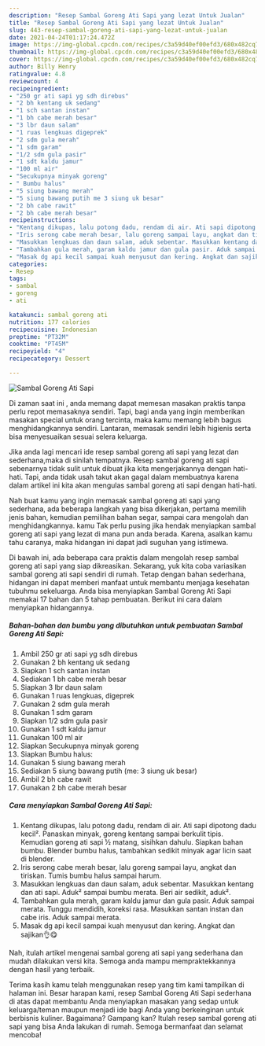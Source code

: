 ```yaml
---
description: "Resep Sambal Goreng Ati Sapi yang lezat Untuk Jualan"
title: "Resep Sambal Goreng Ati Sapi yang lezat Untuk Jualan"
slug: 443-resep-sambal-goreng-ati-sapi-yang-lezat-untuk-jualan
date: 2021-04-24T01:17:24.472Z
image: https://img-global.cpcdn.com/recipes/c3a59d40ef00efd3/680x482cq70/sambal-goreng-ati-sapi-foto-resep-utama.jpg
thumbnail: https://img-global.cpcdn.com/recipes/c3a59d40ef00efd3/680x482cq70/sambal-goreng-ati-sapi-foto-resep-utama.jpg
cover: https://img-global.cpcdn.com/recipes/c3a59d40ef00efd3/680x482cq70/sambal-goreng-ati-sapi-foto-resep-utama.jpg
author: Billy Henry
ratingvalue: 4.8
reviewcount: 4
recipeingredient:
- "250 gr ati sapi yg sdh direbus"
- "2 bh kentang uk sedang"
- "1 sch santan instan"
- "1 bh cabe merah besar"
- "3 lbr daun salam"
- "1 ruas lengkuas digeprek"
- "2 sdm gula merah"
- "1 sdm garam"
- "1/2 sdm gula pasir"
- "1 sdt kaldu jamur"
- "100 ml air"
- "Secukupnya minyak goreng"
- " Bumbu halus"
- "5 siung bawang merah"
- "5 siung bawang putih me 3 siung uk besar"
- "2 bh cabe rawit"
- "2 bh cabe merah besar"
recipeinstructions:
- "Kentang dikupas, lalu potong dadu, rendam di air. Ati sapi dipotong dadu kecil². Panaskan minyak, goreng kentang sampai berkulit tipis. Kemudian goreng ati sapi ½ matang, sisihkan dahulu. Siapkan bahan bumbu. Blender bumbu halus, tambahkan sedikit minyak agar licin saat di blender."
- "Iris serong cabe merah besar, lalu goreng sampai layu, angkat dan tiriskan. Tumis bumbu halus sampai harum."
- "Masukkan lengkuas dan daun salam, aduk sebentar. Masukkan kentang dan ati sapi. Aduk² sampai bumbu merata. Beri air sedikit, aduk²."
- "Tambahkan gula merah, garam kaldu jamur dan gula pasir. Aduk sampai merata. Tunggu mendidih, koreksi rasa. Masukkan santan instan dan cabe iris. Aduk sampai merata."
- "Masak dg api kecil sampai kuah menyusut dan kering. Angkat dan sajikan👌😋"
categories:
- Resep
tags:
- sambal
- goreng
- ati

katakunci: sambal goreng ati 
nutrition: 177 calories
recipecuisine: Indonesian
preptime: "PT32M"
cooktime: "PT45M"
recipeyield: "4"
recipecategory: Dessert

---
```



![Sambal Goreng Ati Sapi](https://img-global.cpcdn.com/recipes/c3a59d40ef00efd3/680x482cq70/sambal-goreng-ati-sapi-foto-resep-utama.jpg)

Di zaman  saat ini , anda memang dapat memesan masakan praktis tanpa perlu repot memasaknya sendiri. Tapi, bagi anda yang ingin memberikan masakan special untuk orang tercinta, maka kamu memang lebih bagus menghidangkannya sendiri. Lantaran, memasak sendiri lebih higienis serta bisa menyesuaikan sesuai selera keluarga.

Jika anda lagi mencari ide resep sambal goreng ati sapi yang lezat dan sederhana,maka di sinilah tempatnya. Resep sambal goreng ati sapi  sebenarnya tidak sulit untuk dibuat jika kita mengerjakannya dengan hati-hati. Tapi, anda tidak usah takut akan gagal dalam membuatnya 
karena dalam artikel ini kita akan mengulas sambal goreng ati sapi dengan hati-hati.  



Nah buat kamu yang ingin memasak sambal goreng ati sapi yang sederhana, ada beberapa langkah yang bisa dikerjakan, pertama memilih jenis bahan, kemudian pemilihan bahan segar, sampai cara mengolah dan menghidangkannya. kamu Tak perlu pusing jika hendak menyiapkan sambal goreng ati sapi yang lezat di mana pun anda berada. Karena, asalkan kamu  tahu caranya, maka hidangan ini dapat jadi suguhan yang istimewa.

Di bawah ini, ada beberapa cara praktis  dalam mengolah resep sambal goreng ati sapi yang siap dikreasikan. Sekarang, yuk kita coba variasikan sambal goreng ati sapi sendiri di rumah. Tetap dengan bahan sederhana, hidangan ini dapat memberi manfaat untuk membantu menjaga kesehatan tubuhmu sekeluarga. Anda bisa menyiapkan Sambal Goreng Ati Sapi memakai 17 bahan dan 5 tahap pembuatan. Berikut ini cara dalam menyiapkan hidangannya.

<!--inarticleads1-->

##### Bahan-bahan dan bumbu yang dibutuhkan untuk pembuatan Sambal Goreng Ati Sapi:

1. Ambil 250 gr ati sapi yg sdh direbus
1. Gunakan 2 bh kentang uk sedang
1. Siapkan 1 sch santan instan
1. Sediakan 1 bh cabe merah besar
1. Siapkan 3 lbr daun salam
1. Gunakan 1 ruas lengkuas, digeprek
1. Gunakan 2 sdm gula merah
1. Gunakan 1 sdm garam
1. Siapkan 1/2 sdm gula pasir
1. Gunakan 1 sdt kaldu jamur
1. Gunakan 100 ml air
1. Siapkan Secukupnya minyak goreng
1. Siapkan  Bumbu halus:
1. Gunakan 5 siung bawang merah
1. Sediakan 5 siung bawang putih (me: 3 siung uk besar)
1. Ambil 2 bh cabe rawit
1. Gunakan 2 bh cabe merah besar




<!--inarticleads2-->

##### Cara menyiapkan Sambal Goreng Ati Sapi:

1. Kentang dikupas, lalu potong dadu, rendam di air. Ati sapi dipotong dadu kecil². Panaskan minyak, goreng kentang sampai berkulit tipis. Kemudian goreng ati sapi ½ matang, sisihkan dahulu. Siapkan bahan bumbu. Blender bumbu halus, tambahkan sedikit minyak agar licin saat di blender.
1. Iris serong cabe merah besar, lalu goreng sampai layu, angkat dan tiriskan. Tumis bumbu halus sampai harum.
1. Masukkan lengkuas dan daun salam, aduk sebentar. Masukkan kentang dan ati sapi. Aduk² sampai bumbu merata. Beri air sedikit, aduk².
1. Tambahkan gula merah, garam kaldu jamur dan gula pasir. Aduk sampai merata. Tunggu mendidih, koreksi rasa. Masukkan santan instan dan cabe iris. Aduk sampai merata.
1. Masak dg api kecil sampai kuah menyusut dan kering. Angkat dan sajikan👌😋




Nah, itulah artikel mengenai  sambal goreng ati sapi  yang sederhana dan mudah dilakukan versi kita. Semoga anda mampu mempraktekkannya dengan hasil yang terbaik. 

Terima kasih kamu telah menggunakan resep yang tim kami tampilkan di halaman ini. Besar harapan kami, resep  Sambal Goreng Ati Sapi sederhana di atas dapat membantu Anda menyiapkan masakan yang sedap untuk keluarga/teman maupun menjadi ide bagi Anda yang berkeinginan untuk berbisnis kuliner. Bagaimana? Gampang kan? Itulah resep sambal goreng ati sapi yang bisa Anda lakukan di rumah. Semoga bermanfaat dan selamat mencoba!

